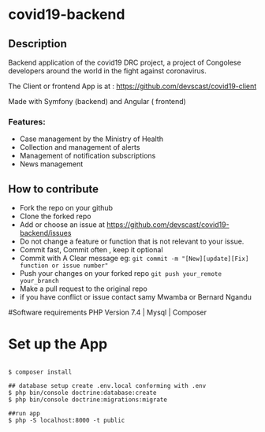 # covid19-backend
## Description
Backend application of the covid19 DRC project, a project of Congolese developers around the world in the fight against coronavirus.

The Client or frontend App is at : https://github.com/devscast/covid19-client

Made with Symfony (backend) and Angular ( frontend)
### Features:
* Case management by the Ministry of Health
* Collection and management of alerts
* Management of notification subscriptions
* News management

## How to contribute
* Fork the repo on your github
* Clone the forked repo 
* Add or choose an issue at https://github.com/devscast/covid19-backend/issues
* Do not change a feature or function that is not relevant to your issue. 
* Commit fast, Commit often , keep it optional
* Commit with A Clear message  eg: ``` git commit -m "[New][update][Fix] function or issue number" ```
* Push your changes on your forked repo ``` git push your_remote your_branch ```
* Make a pull request to the original repo
* if you have conflict or issue contact samy Mwamba or Bernard Ngandu

#Software requirements
PHP Version 7.4 |
Mysql |
Composer
# Set up the App
```

$ composer install

## database setup create .env.local conforming with .env
$ php bin/console doctrine:database:create  
$ php bin/console doctrine:migrations:migrate

##run app
$ php -S localhost:8000 -t public 
```


